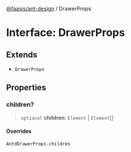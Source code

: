[@faasjs/ant-design](../README.md) / DrawerProps

# Interface: DrawerProps

## Extends

- `DrawerProps`

## Properties

### children?

> `optional` **children**: `Element` \| `Element`[]

#### Overrides

`AntdDrawerProps.children`
